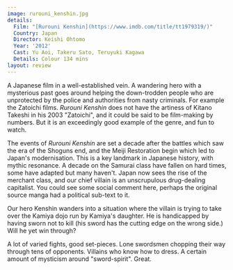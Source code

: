 ```yaml
---
image: rurouni_kenshin.jpg
details:
  Film: "[Rurouni Kenshin](https://www.imdb.com/title/tt1979319/)"
  Country: Japan
  Director: Keishi Ohtomo
  Year: '2012'
  Cast: Yu Aoi, Takeru Sato, Teruyuki Kagawa
  Details: Colour 134 mins
layout: review
---
```

A Japanese film in a well-established vein.  A
wandering hero with a mysterious past goes around helping the
down-trodden people who are unprotected by the police and
authorities from nasty criminals.  For example the Zatoichi
films.  *Rurouni Kenshin* does not have the artiness of
Kitano Takeshi in his 2003 "Zatoichi", and it could be said
to be film-making by numbers.  But it is an
exceedingly good example of the genre, and fun to watch.

The events of *Rurouni Kenshin* are set a decade after the
battles which saw the era of the Shoguns end, and the Meiji
Restoration begin which led to Japan's modernisation.  This is
a key landmark in Japanese history, with mythic resonance.
A decade on the Samurai class have fallen on hard times, some
have adapted but many haven't.  Japan now sees the rise of
the merchant class, and our chief villain is an
unscrupulous drug-dealing capitalist.  You could see some
social comment here, perhaps the original source manga had
a political sub-text to it.

Our hero Kenshin wanders into a situation where the villain
is trying to take over the Kamiya dojo run by Kamiya's
daughter.  He is handicapped by having sworn not to kill
(his sword has the cutting edge on the wrong side.)  Will
he yet win through?

A lot of varied fights, good set-pieces.  Lone swordsmen
chopping their way through tens of opponents.  Villains
who know how to dress.  A certain amount of mysticism
around "sword-spirit".  Great.
